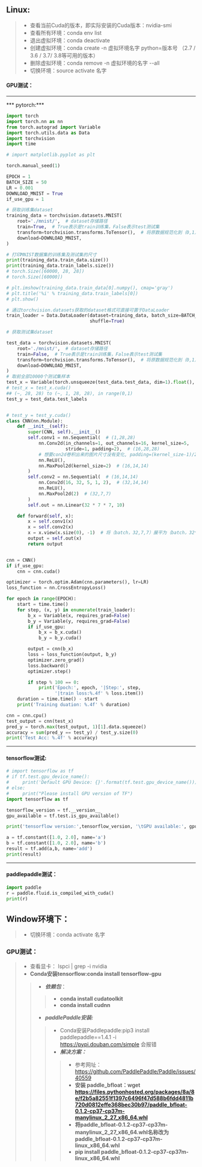 ## Linux:
>- 查看当前Cuda的版本，即实际安装的Cuda版本：nvidia-smi
>- 查看所有环境：conda env list
>- 退出虚拟环境：conda deactivate
>- 创建虚拟环境：conda create -n 虚拟环境名字 python=版本号 （2.7 / 3.6 / 3.7/ 3.8等可用的版本）
>- 删除虚拟环境：conda remove -n 虚拟环境的名字 --all
>- 切换环境：source activate 名字
#### GPU测试：
<hr/>
*** pytorch:***

```python
import torch
import torch.nn as nn
from torch.autograd import Variable
import torch.utils.data as Data
import torchvision
import time

# import matplotlib.pyplot as plt

torch.manual_seed(1)

EPOCH = 1
BATCH_SIZE = 50
LR = 0.001
DOWNLOAD_MNIST = True
if_use_gpu = 1

# 获取训练集dataset
training_data = torchvision.datasets.MNIST(
    root='./mnist/',  # dataset存储路径
    train=True,  # True表示是train训练集，False表示test测试集
    transform=torchvision.transforms.ToTensor(),  # 将原数据规范化到（0,1）区间
    download=DOWNLOAD_MNIST,
)

# 打印MNIST数据集的训练集及测试集的尺寸
print(training_data.train_data.size())
print(training_data.train_labels.size())
# torch.Size([60000, 28, 28])
# torch.Size([60000])

# plt.imshow(training_data.train_data[0].numpy(), cmap='gray')
# plt.title('%i' % training_data.train_labels[0])
# plt.show()

# 通过torchvision.datasets获取的dataset格式可直接可置于DataLoader
train_loader = Data.DataLoader(dataset=training_data, batch_size=BATCH_SIZE,
                               shuffle=True)

# 获取测试集dataset

test_data = torchvision.datasets.MNIST(
    root='./mnist/',  # dataset存储路径
    train=False,  # True表示是train训练集，False表示test测试集
    transform=torchvision.transforms.ToTensor(),  # 将原数据规范化到（0,1）区间
    download=DOWNLOAD_MNIST,
)
# 取前全部10000个测试集样本
test_x = Variable(torch.unsqueeze(test_data.test_data, dim=1).float(), requires_grad=False)
# test_x = test_x.cuda()
## (~, 28, 28) to (~, 1, 28, 28), in range(0,1)
test_y = test_data.test_labels


# test_y = test_y.cuda()
class CNN(nn.Module):
    def __init__(self):
        super(CNN, self).__init__()
        self.conv1 = nn.Sequential(  # (1,28,28)
            nn.Conv2d(in_channels=1, out_channels=16, kernel_size=5,
                      stride=1, padding=2),  # (16,28,28)
            # 想要con2d卷积出来的图片尺寸没有变化, padding=(kernel_size-1)/2
            nn.ReLU(),
            nn.MaxPool2d(kernel_size=2)  # (16,14,14)
        )
        self.conv2 = nn.Sequential(  # (16,14,14)
            nn.Conv2d(16, 32, 5, 1, 2),  # (32,14,14)
            nn.ReLU(),
            nn.MaxPool2d(2)  # (32,7,7)
        )
        self.out = nn.Linear(32 * 7 * 7, 10)

    def forward(self, x):
        x = self.conv1(x)
        x = self.conv2(x)
        x = x.view(x.size(0), -1)  # 将（batch，32,7,7）展平为（batch，32*7*7）
        output = self.out(x)
        return output


cnn = CNN()
if if_use_gpu:
    cnn = cnn.cuda()

optimizer = torch.optim.Adam(cnn.parameters(), lr=LR)
loss_function = nn.CrossEntropyLoss()

for epoch in range(EPOCH):
    start = time.time()
    for step, (x, y) in enumerate(train_loader):
        b_x = Variable(x, requires_grad=False)
        b_y = Variable(y, requires_grad=False)
        if if_use_gpu:
            b_x = b_x.cuda()
            b_y = b_y.cuda()

        output = cnn(b_x)
        loss = loss_function(output, b_y)
        optimizer.zero_grad()
        loss.backward()
        optimizer.step()

        if step % 100 == 0:
            print('Epoch:', epoch, '|Step:', step,
                  '|train loss:%.4f' % loss.item())
    duration = time.time() - start
    print('Training duation: %.4f' % duration)

cnn = cnn.cpu()
test_output = cnn(test_x)
pred_y = torch.max(test_output, 1)[1].data.squeeze()
accuracy = sum(pred_y == test_y) / test_y.size(0)
print('Test Acc: %.4f' % accuracy)
```

<hr/>

#### tensorflow测试:
```python
# import tensorflow as tf
# if tf.test.gpu_device_name():
#     print('Default GPU Device: {}'.format(tf.test.gpu_device_name()))
# else:
#     print("Please install GPU version of TF")
import tensorflow as tf

tensorflow_version = tf.__version__
gpu_available = tf.test.is_gpu_available()

print('tensorflow version:',tensorflow_version, '\tGPU available:', gpu_available)

a = tf.constant([1.0, 2.0], name='a')
b = tf.constant([1.0, 2.0], name='b')
result = tf.add(a,b, name='add')
print(result)

```

<hr/>

#### paddlepaddle测试：
```python
import paddle
r = paddle.fluid.is_compiled_with_cuda()
print(r)
```

## Window环境下：
>- 切换环境：conda activate 名字
### GPU测试：
>- 查看显卡： lspci \| grep -i nvidia
>- **Conda安装tensorflow:conda install tensorflow-gpu**
>>- ***依赖包***：
>>>- ****conda install cudatoolkit****
>>>- ****conda install cudnn****
>>- ***paddlePaddle安装:***
>>>- Conda安装Paddlepaddle:pip3 install paddlepaddle==1.4.1 -i https://pypi.douban.com/simple 会报错
>>>- ***解决方案：***
>>>>- 参考网址：https://github.com/PaddlePaddle/Paddle/issues/40559
>>>>- ****安装 paddle_bfloat：wget https://files.pythonhosted.org/packages/8a/8e/f2b5a82551f1397c6496f47d588b6fdd4811b720d0812effe368bec30b97/paddle_bfloat-0.1.2-cp37-cp37m-manylinux_2_27_x86_64.whl****
>>>>- ****将paddle_bfloat-0.1.2-cp37-cp37m-manylinux_2_27_x86_64.whl名称改为paddle_bfloat-0.1.2-cp37-cp37m-linux_x86_64.whl****
>>>>- ****pip install paddle_bfloat-0.1.2-cp37-cp37m-linux_x86_64.whl****
